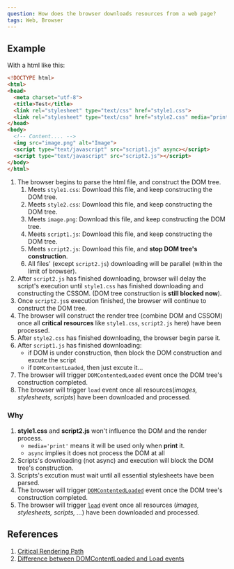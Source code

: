 ```yaml
---
question: How does the browser downloads resources from a web page?
tags: Web, Browser
---
```


## Example

With a html like this:

```html
<!DOCTYPE html>
<html>
<head>
  <meta charset="utf-8">
  <title>Test</title>
  <link rel="stylesheet" type="text/css" href="style1.css">
  <link rel="stylesheet" type="text/css" href="style2.css" media="print">
</head>
<body>
  <!-- Content.... -->
  <img src="image.png" alt="Image">
  <script type="text/javascript" src="script1.js" async></script>
  <script type="text/javascript" src="script2.js"></script>
</body>
</html>
```

1. The browser begins to parse the html file, and construct the DOM tree.
    1. Meets `style1.css`: Download this file, and keep constructing the DOM tree.
    2. Meets `style2.css`: Download this file, and keep constructing the DOM tree.
    3. Meets `image.png`: Download this file, and keep constructing the DOM tree.
    4. Meets `script1.js`: Download this file, and keep constructing the DOM tree.
    5. Meets `script2.js`: Download this file, and **stop DOM tree's construction**.
    6. All files' (except `script2.js`) downloading will be parallel (within the limit of browser).
2. After `script2.js` has finished downloading, browser will delay the script's execution until `style1.css` has finished downloading and constructing the CSSOM. (DOM tree construction is **still blocked now**).
3. Once `script2.js`s execution finished, the browser will continue to construct the DOM tree.
4. The browser will construct the render tree (combine DOM and CSSOM) once all **critical resources** like `style1.css`, `script2.js` here) have been processed.
5. After `style2.css` has finished downloading, the browser begin parse it.
6. After `script1.js` has finished downloading:
    * if DOM is under construction, then block the DOM construction and excute the script
    * if `DOMContentLoaded`, then just excute it...
7. The browser will trigger `DOMContentedLoaded` event once the DOM tree's construction completed.
8. The browser will trigger `load` event once all resources(*images, stylesheets, scripts*) have been downloaded and processed.

### Why

1. **style1.css** and **script2.js** won't influence the DOM and the render process.
    * `media='print'` means it will be used only when **print** it.
    * `async` implies it does not process the DOM at all
2. Scripts's downloading (not async) and execution will block the DOM tree's construction.
3. Scripts's excution must wait until all essential stylesheets have been parsed.
4. The browser will trigger [`DOMContentedLoaded`](https://developer.mozilla.org/en-US/docs/Web/Events/DOMContentLoaded) event once the DOM tree's construction completed.
5. The browser will trigger [`load`](https://developer.mozilla.org/en-US/docs/Web/Events/load) event once all resources (*images, stylesheets, scripts, ...*) have been downloaded and processed.

## References

1. [Critical Rendering Path](https://github.com/google/WebFundamentals/tree/master/src/content/en/fundamentals/performance/critical-rendering-path)
2. [Difference between DOMContentLoaded and Load events](http://stackoverflow.com/questions/2414750/difference-between-domcontentloaded-and-load-events)
